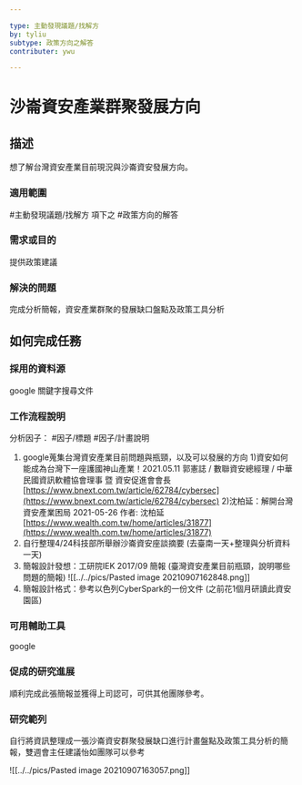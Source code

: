 ```yaml
---

type: 主動發現議題/找解方
by: tyliu
subtype: 政策方向之解答
contributer: ywu

---
```


# 沙崙資安產業群聚發展方向

## 描述
想了解台灣資安產業目前現況與沙崙資安發展方向。

### 適用範圍
#主動發現議題/找解方  項下之 #政策方向的解答 

### 需求或目的
提供政策建議

### 解決的問題
完成分析簡報，資安產業群聚的發展缺口盤點及政策工具分析


## 如何完成任務
### 採用的資料源
google 關鍵字搜尋文件

### 工作流程說明
分析因子： #因子/標題 #因子/計畫說明 


1. google蒐集台灣資安產業目前問題與瓶頸，以及可以發展的方向
       1)資安如何能成為台灣下一座護國神山產業！2021.05.11  郭憲誌 / 數聯資安總經理 / 中華民國資訊軟體協會理事 暨 資安促進會會長
       [https://www.bnext.com.tw/article/62784/cybersec](https://www.bnext.com.tw/article/62784/cybersec)
      2)沈柏延：解開台灣資安產業困局 2021-05-26 作者: 沈柏延
       [https://www.wealth.com.tw/home/articles/31877](https://www.wealth.com.tw/home/articles/31877)
2. 自行整理4/24科技部所舉辦沙崙資安座談摘要 (去臺南一天+整理與分析資料一天)
3. 簡報設計發想：工研院IEK 2017/09 簡報 (臺灣資安產業目前瓶頸，說明哪些問題的簡報)
![[../../pics/Pasted image 20210907162848.png]]
4. 簡報設計格式：參考以色列CyberSpark的一份文件 (之前花1個月研讀此資安園區)


### 可用輔助工具
google

### 促成的研究進展
順利完成此張簡報並獲得上司認可，可供其他團隊參考。

### 研究範列
自行將資訊整理成一張沙崙資安群聚發展缺口進行計畫盤點及政策工具分析的簡報，雙週會主任建議怡如團隊可以參考

![[../../pics/Pasted image 20210907163057.png]]
